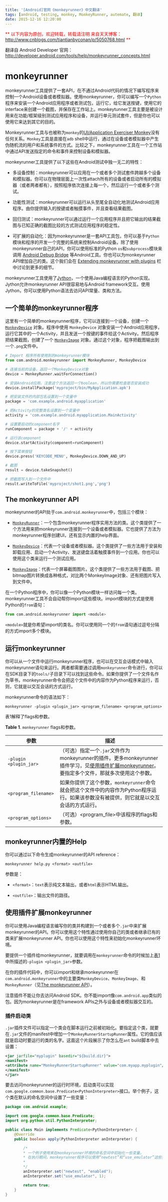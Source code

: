 ```yaml
---
title: '[Android]官网《monkeyrunner》中文翻译'
tags: [android, testing, monkey, MonkeyRunner, autemate, 翻译]
date: 2015-12-16 12:20:00
---
```


<font color="#ff0000">**
以下内容为原创，欢迎转载，转载请注明
来自天天博客：<http://www.cnblogs.com/tiantianbyconan/p/5050768.html>
**</font>

翻译自 Android Developer 官网：<http://developer.android.com/tools/help/monkeyrunner_concepts.html>

# monkeyrunner

monkeyrunner工具提供了一套API，在不通过Android代码的情况下编写程序来控制一个Android设备或者模拟器。使用monkeyrunner，你可以编写一个`Python`程序来安装一个Android应用程序或者测试包，运行它，给它发送按键，使用它的interface来创建一个截图，并保存在工作站上。monkeytunner工具主要是被设计用来在功能/框架级别测试应用程序和设备，并运行单元测试套件，但是你也可以使用它来达到其它的目的。

Monkeyrunner工具与也被称为`monkey`的[UI/Application Exerciser Monkey](http://developer.android.com/tools/help/monkey.html)没有任何关系。`Monkey`工具是直接在`adb` shell中运行，通过在设备或者模拟器中产生伪随机流的用户和系统事件的方式。比较之下，monkeyrunner工具在一个工作站中通过API发送指定的命令和事件来控制设备和模拟器。

monkeyrunner工具提供了以下这些在Android测试中独一无二的特性：

- 多设备控制：monkeyrunner可以应用在一个或者多个测试套件跨越多个设备和模拟器。你可以在物理层面上一次性attach所有的设备或者启动所有的模拟器（或者两者都有），按照程序依次连接上每一个，然后运行一个或者多个测试。

- 功能性测试：monkeyrunner可以运行从头至尾全自动化地测试Android应用程序。由你提供输入的按键或者触摸事件，并且查看结果截图。

- 回归测试：monkeyrunner可以通过运行一个应用程序并且把它输出的结果截图与已知正确的截图比较的方式测试应用程序的稳定性。

- 可扩展的自动化：因为monkeyrunner是一套API工具包，你可以基于`Python`模块和程序的开发一个完整的系统来控制Android设备。除了使用monkeyrunner自己的API，你可以使用标准的Python `os`和`subprocess`模块来调用 [Android Debug Bridge](http://developer.android.com/tools/help/adb.html) 等Android工具。你也可以为monkeyrunner API增加自己的类。这个我们会在 [Extending monkeyrunner with plugins](http://developer.android.com/tools/help/monkeyrunner_concepts.html#Plugins) 栏中讨论到更多的细节。

monkeyrunner工具使用了[Jython](http://www.jython.org/)，一个使用Java编程语言的Python实现。Jython允许monkeyrunner API很容易地与Android framework交互。使用Jython，你可以使用Python语法去访问API常量、类和方法。

## 一个简单的monkeyrunner程序

这里有一个简单的monkeyrunner程序，它可以连接到一个设备，创建一个 [`MonkeyDevice`](http://developer.android.com/tools/help/MonkeyDevice.html) 对象。程序中使用 `MonkeyDevice` 对象安装一个Android应用程序，运行它其中的一个Activity，并且发送一个按键的事件给这个Activity。然后程序把结果截图，创建了一个 [`MonkeyImage`](http://developer.android.com/tools/help/MonkeyImage.html) 对象。通过这个对象，程序把截图输出到一个`.png`文件中。

```python
# Import 程序所有使用到的monkeyrunner模块
from com.android.monkeyrunner import MonkeyRunner, MonkeyDevice

# 连接当前的设备，返回一个MonkeyDevice对象
device = MonkeyRunner.waitForConnection()

# 安装Android应用。注意这个方法返回一个boolean，所以你需要检查是否安装成功
device.installPackage('myproject/bin/MyApplication.apk')

# 把安装文件的内部包名设置到一个变量中
package = 'com.example.android.myapplication'

# 把Activity的完整类名设置到一个变量中
activity = 'com.example.android.myapplication.MainActivity'

# 设置要启动的component名字
runComponent = package + '/' + activity

# 运行该component
device.startActivity(component=runComponent)

# 按下菜单按钮
device.press('KEYCODE_MENU', MonkeyDevice.DOWN_AND_UP)

# 截图
result = device.takeSnapshot()

# 把截图写入到一个文件中
result.writeToFile('myproject/shot1.png','png')
```

## The monkeyrunner API

monkeyrunner的API处于`com.android.monkeyrunner`中，包括三个模块：

- [`MonkeyRunner`](http://developer.android.com/tools/help/MonkeyRunner.html)：一个包含monkeyrunner程序实用方法的类。这个类提供了一个方法用来把monkeyrunner连接到一个设备或者模拟器。它也提供了方法为monkeyrunner程序创建UI，还有显示内置的help界面。

- [`MonkeyDevice`](http://developer.android.com/tools/help/MonkeyDevice.html)：代表一个设备或者模拟器。这个类提供了一些方法用于安装和卸载应用、启动一个Activity、发送键盘活着触摸事件到一个应用。你也可以使用这个类来运行一个测试应用。

- [`MonkeyImage`](http://developer.android.com/tools/help/MonkeyImage.html)：代表一个屏幕截图图片。这个类提供了一些方法用于截图、把bitmap图片转换成各种格式，对比两个MonkeyImage对象、还有把图片写入到文件中。

在一个Python程序中，你可以像一个Python模块一样访问每一个类。monkeyrunner工具不会自动帮你import这些模块。import模块的方式是使用Python的`from`语句：

```python
from com.android.monkeyrunner import <module>
```

`<module>`就是你希望import的类名。你可以使用同一个的`from`语句通过逗号分隔的方式import多个模块。

## 运行monkeyrunner

你可以从一个文件中运行monkeyrunner程序，也可以在交互会话模式中输入monkeyrunner语句来运行。两者都需要通过调用`monkeyrunner`命令进行，你可以在SDK目录下的`tools/`子目录下可以找到这些命令。如果你提供了一个文件名作为草书，monkeyrunner命令会把这个文件中的内容作为Python程序来运行，否则，它就是以交互会话的方式运行。

monkeyrunner命令的语法如下：

```
monkeyrunner -plugin <plugin_jar> <program_filename> <program_options>
```

表1解释了flags和参数。

__Table 1__. `monkeyrunner` flags和参数。

|参数|描述|
|---|---|
|`-plugin <plugin_jar>`|（可选）指定一个`.jar`文件作为monkeyrunner的插件。更多monkeyrunner插件学习，见[使用插件扩展monkeyrunner](http://developer.android.com/tools/help/monkeyrunner_concepts.html#Plugins)。要指定多个文件，那就多次使用这个参数。
|`<program_filename>`|如果你提供了这个参数，`monkeyrunner`命令就会把这个文件中的内容作为Python程序运行。如果该参数没有被提供，则它就是以交互会话的方式运行。
|`<program_options>`|（可选）<program_file>中该程序的flags和参数。

## monkeyrunner内置的Help

你可以通过以下命令生成monkeyrunner的API reference：

```
monkeyrunner help.py <format> <outfile>
```

参数是：

- `<format>`：`text`表示纯文本输出，或者`html`表示HTML输出。

- `<outfile>`：输出文件的路径。

## 使用插件扩展monkeyrunner

你可以使用Java编程语言编写你的类并构建到一个或者多个`.jar`中来扩展monkeyrunner的API。你可以使用这个特性通过使用你自己的类或者继承已有的类来扩展monkeyrunner API。你也可以使用这个特性来初始化monkeyrunner环境。

要提供一个插件给monkeyrunner，就要调用在`monkeyrunner`命令的时候加上[表1](http://developer.android.com/tools/help/monkeyrunner_concepts.html#table1)中所描述的`-plugin <plugin_jar>`参数。

在你的插件代码中，你可以import和继承monkeyrunner在`com.android.monkeyrunner`中的主要类`MonkeyDevice`、`MonkeyImage`、和`MonkeyRunner`（见[The monkeyrunner API](http://developer.android.com/tools/help/monkeyrunner_concepts.html#APIClasses)）。

注意插件不能让你去访问Android SDK。你不能import像`com.android.app`类似的包。因为monkeyrunner是在framework APIs之外与设备或者模拟器交互的。

### 插件启动类

`.jar`插件文件可以指定一个类会在脚本运行之前被初始化。要指定这个类，就要在`.jar`文件的manifest中增加一个`MonkeyRunnerStartupRunner`属性。它的值应该就是启动时要运行的类的名字。这面这个片段展示了你怎么在`ant` build脚本中去设置：

```xml
<jar jarfile="myplugin" basedir="${build.dir}">
<manifest>
<attribute name="MonkeyRunnerStartupRunner" value="com.myapp.myplugin"/>
</manifest>
</jar>
```

要去访问monkeyrunner的运行时环境，启动类可以实现`com.google.common.base.Predicate<PythonInterpreter>`接口。举个例子，这个类在默认的命名空间中设置了一些变量：

```java
package com.android.example;

import com.google.common.base.Predicate;
import org.python.util.PythonInterpreter;

public class Main implements Predicate<PythonInterpreter> {
    @Override
    public boolean apply(PythonInterpreter anInterpreter) {

        /*
        * 一个例子使用来在monkeyrunner环境的命名空间中初始化一些变量。
        * 在执行期间，monkeyrunner程序可以使用“newtest”和“use_emulator”这些变量
        *
        */
        anInterpreter.set("newtest", "enabled");
        anInterpreter.set("use_emulator", 1);

        return true;
    }
}
```


